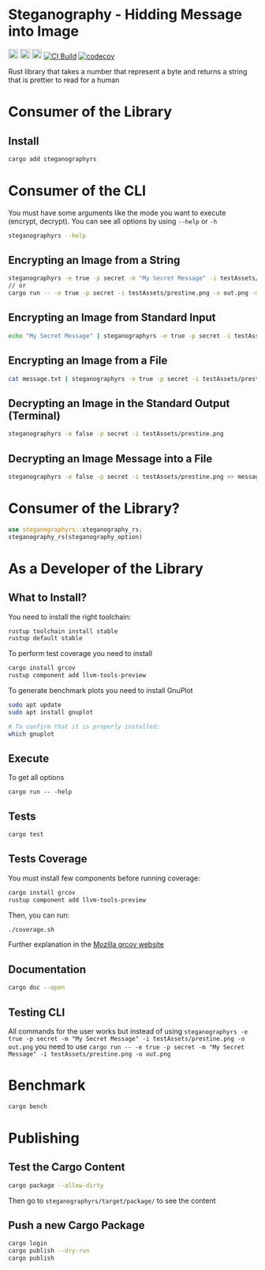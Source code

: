 # Steganography - Hidding Message into Image

[<img alt="github" src="https://img.shields.io/badge/github-mrdesjardins/steganographyrs-8dagcb?labelColor=555555&logo=github" height="20">](https://github.com/MrDesjardins/steganographyrs)
[<img alt="crates.io" src="https://img.shields.io/crates/v/steganographyrs.svg?color=fc8d62&logo=rust" height="20">](https://crates.io/crates/steganographyrs)
[<img alt="docs.rs" src="https://img.shields.io/badge/docs.steganographyrs-66c2a5?labelColor=555555&logo=docs.rs" height="20">](https://docs.rs/steganographyrs/latest/steganographyrs)
[![CI Build](https://github.com/MrDesjardins/steganographyrs/actions/workflows/rust.yml/badge.svg?branch=master)](https://github.com/MrDesjardins/steganographyrs/actions/workflows/rust.yml)
[![codecov](https://codecov.io/gh/MrDesjardins/steganographyrs/branch/main/graph/badge.svg?token=TWHYC1X1KQ)](https://codecov.io/gh/MrDesjardins/steganographyrs)

Rust library that takes a number that represent a byte and returns a string that is prettier to read for a human

# Consumer of the Library

## Install

```sh
cargo add steganographyrs
```

# Consumer of the CLI

You must have some arguments like the mode you want to execute (encrypt, decrypt). You can see all options by using `--help` or `-h` 

```sh
steganographyrs --help
```

## Encrypting an Image from a String

```sh
steganographyrs -e true -p secret -m "My Secret Message" -i testAssets/prestine.png -o out.png
// or
cargo run -- -e true -p secret -i testAssets/prestine.png -o out.png -m "My Secret Message"
```

## Encrypting an Image from Standard Input

```sh
echo "My Secret Message" | steganographyrs -e true -p secret -i testAssets/prestine.png -o out.png
```
## Encrypting an Image from a File

```sh
cat message.txt | steganographyrs -e true -p secret -i testAssets/prestine.png -o out.png
```

## Decrypting an Image in the Standard Output (Terminal)

```sh
steganographyrs -e false -p secret -i testAssets/prestine.png
```

## Decrypting an Image Message into a File

```sh
steganographyrs -e false -p secret -i testAssets/prestine.png >> message.txt
```

# Consumer of the Library?


```rust
use steganographyrs::steganography_rs;
steganography_rs(steganography_option)
```

# As a Developer of the Library

## What to Install?

You need to install the right toolchain:

```sh
rustup toolchain install stable
rustup default stable
```

To perform test coverage you need to install

```sh
cargo install grcov
rustup component add llvm-tools-preview
```

To generate benchmark plots you need to install GnuPlot

```sh
sudo apt update
sudo apt install gnuplot

# To confirm that it is properly installed:
which gnuplot
```

## Execute

To get all options
```
cargo run -- -help
```

## Tests

```sh
cargo test
```

## Tests Coverage

You must install few components before running coverage:

```sh
cargo install grcov
rustup component add llvm-tools-preview
```

Then, you can run:

```sh
./coverage.sh
```

Further explanation in the [Mozilla grcov website](https://github.com/mozilla/grcov)

## Documentation

```sh
cargo doc --open
```
## Testing CLI

All commands for the user works but instead of using `steganographyrs -e true -p secret -m "My Secret Message" -i testAssets/prestine.png -o out.png` you need to use `cargo run -- -e true -p secret -m "My Secret Message" -i testAssets/prestine.png -o out.png`

# Benchmark

```sh
cargo bench
```

# Publishing

## Test the Cargo Content

```sh
cargo package --allow-dirty
```

Then go to `steganographyrs/target/package/` to see the content

## Push a new Cargo Package

```sh
cargo login
cargo publish --dry-run
cargo publish
```

